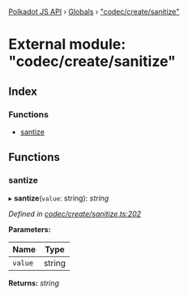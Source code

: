 [Polkadot JS API](../README.md) › [Globals](../globals.md) › ["codec/create/sanitize"](_codec_create_sanitize_.md)

# External module: "codec/create/sanitize"

## Index

### Functions

* [santize](_codec_create_sanitize_.md#santize)

## Functions

###  santize

▸ **santize**(`value`: string): *string*

*Defined in [codec/create/sanitize.ts:202](https://github.com/polkadot-js/api/blob/b24fe30a40/packages/types/src/codec/create/sanitize.ts#L202)*

**Parameters:**

Name | Type |
------ | ------ |
`value` | string |

**Returns:** *string*
